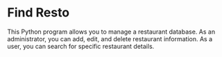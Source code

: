 # Find Resto

This Python program allows you to manage a restaurant database. As an administrator, you can add, edit, and delete restaurant information. As a user, you can search for specific restaurant details.
